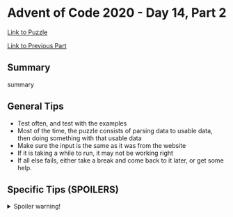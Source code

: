 # Advent of Code 2020 - Day 14, Part 2

[Link to Puzzle](https://adventofcode.com/2020/day/14#part2)

[Link to Previous Part](https://github.com/CodingAP/unofficial-aoc-syllabus/blob/main/years/2020/day14/part1.md)

## Summary
summary

## General Tips
- Test often, and test with the examples
- Most of the time, the puzzle consists of parsing data to usable data, then doing something with that usable data
- Make sure the input is the same as it was from the website
- If it is taking a while to run, it may not be working right
- If all else fails, either take a break and come back to it later, or get some help.

## Specific Tips (SPOILERS)
<details> <summary>Spoiler warning!</summary>

specific tips

</details>